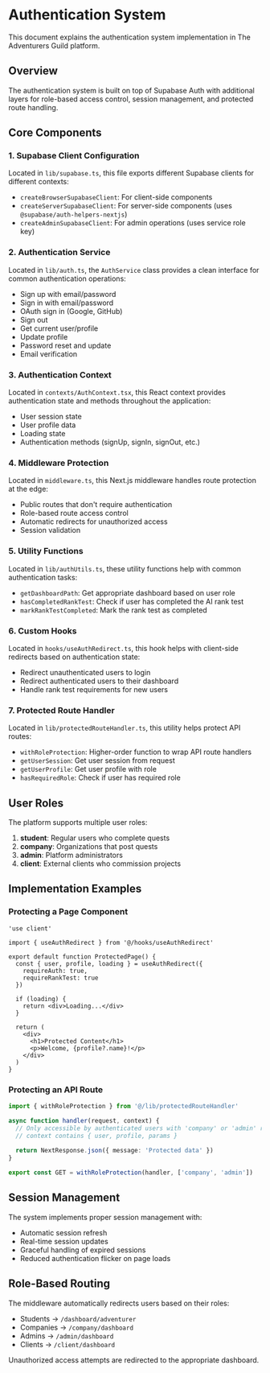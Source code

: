 # Authentication System

This document explains the authentication system implementation in The Adventurers Guild platform.

## Overview

The authentication system is built on top of Supabase Auth with additional layers for role-based access control, session management, and protected route handling.

## Core Components

### 1. Supabase Client Configuration

Located in `lib/supabase.ts`, this file exports different Supabase clients for different contexts:

- `createBrowserSupabaseClient`: For client-side components
- `createServerSupabaseClient`: For server-side components (uses `@supabase/auth-helpers-nextjs`)
- `createAdminSupabaseClient`: For admin operations (uses service role key)

### 2. Authentication Service

Located in `lib/auth.ts`, the `AuthService` class provides a clean interface for common authentication operations:

- Sign up with email/password
- Sign in with email/password
- OAuth sign in (Google, GitHub)
- Sign out
- Get current user/profile
- Update profile
- Password reset and update
- Email verification

### 3. Authentication Context

Located in `contexts/AuthContext.tsx`, this React context provides authentication state and methods throughout the application:

- User session state
- User profile data
- Loading state
- Authentication methods (signUp, signIn, signOut, etc.)

### 4. Middleware Protection

Located in `middleware.ts`, this Next.js middleware handles route protection at the edge:

- Public routes that don't require authentication
- Role-based route access control
- Automatic redirects for unauthorized access
- Session validation

### 5. Utility Functions

Located in `lib/authUtils.ts`, these utility functions help with common authentication tasks:

- `getDashboardPath`: Get appropriate dashboard based on user role
- `hasCompletedRankTest`: Check if user has completed the AI rank test
- `markRankTestCompleted`: Mark the rank test as completed

### 6. Custom Hooks

Located in `hooks/useAuthRedirect.ts`, this hook helps with client-side redirects based on authentication state:

- Redirect unauthenticated users to login
- Redirect authenticated users to their dashboard
- Handle rank test requirements for new users

### 7. Protected Route Handler

Located in `lib/protectedRouteHandler.ts`, this utility helps protect API routes:

- `withRoleProtection`: Higher-order function to wrap API route handlers
- `getUserSession`: Get user session from request
- `getUserProfile`: Get user profile with role
- `hasRequiredRole`: Check if user has required role

## User Roles

The platform supports multiple user roles:

1. **student**: Regular users who complete quests
2. **company**: Organizations that post quests
3. **admin**: Platform administrators
4. **client**: External clients who commission projects

## Implementation Examples

### Protecting a Page Component

```tsx
'use client'

import { useAuthRedirect } from '@/hooks/useAuthRedirect'

export default function ProtectedPage() {
  const { user, profile, loading } = useAuthRedirect({ 
    requireAuth: true,
    requireRankTest: true
  })

  if (loading) {
    return <div>Loading...</div>
  }

  return (
    <div>
      <h1>Protected Content</h1>
      <p>Welcome, {profile?.name}!</p>
    </div>
  )
}
```

### Protecting an API Route

```ts
import { withRoleProtection } from '@/lib/protectedRouteHandler'

async function handler(request, context) {
  // Only accessible by authenticated users with 'company' or 'admin' role
  // context contains { user, profile, params }
  
  return NextResponse.json({ message: 'Protected data' })
}

export const GET = withRoleProtection(handler, ['company', 'admin'])
```

## Session Management

The system implements proper session management with:

- Automatic session refresh
- Real-time session updates
- Graceful handling of expired sessions
- Reduced authentication flicker on page loads

## Role-Based Routing

The middleware automatically redirects users based on their roles:

- Students → `/dashboard/adventurer`
- Companies → `/company/dashboard`
- Admins → `/admin/dashboard`
- Clients → `/client/dashboard`

Unauthorized access attempts are redirected to the appropriate dashboard.